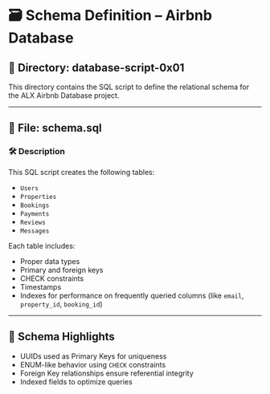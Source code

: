 # 🗃️ Schema Definition – Airbnb Database

## 📁 Directory: database-script-0x01

This directory contains the SQL script to define the relational schema for the ALX Airbnb Database project.

---

## 📄 File: schema.sql

### 🛠️ Description
This SQL script creates the following tables:

- `Users`
- `Properties`
- `Bookings`
- `Payments`
- `Reviews`
- `Messages`

Each table includes:
- Proper data types
- Primary and foreign keys
- CHECK constraints
- Timestamps
- Indexes for performance on frequently queried columns (like `email`, `property_id`, `booking_id`)

---

## 🧩 Schema Highlights

- UUIDs used as Primary Keys for uniqueness
- ENUM-like behavior using `CHECK` constraints
- Foreign Key relationships ensure referential integrity
- Indexed fields to optimize queries
